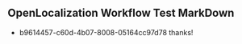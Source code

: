 ## OpenLocalization Workflow Test MarkDown

* b9614457-c60d-4b07-8008-05164cc97d78 
thanks!



<!--HONumber=Jan16_HO3-->
